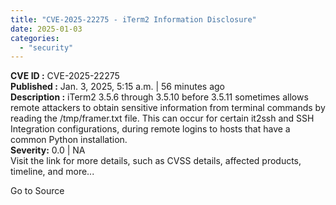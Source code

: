 ```yaml
---
title: "CVE-2025-22275 - iTerm2 Information Disclosure"
date: 2025-01-03
categories: 
  - "security"
---
```


**CVE ID :** CVE-2025-22275  
**Published :** Jan. 3, 2025, 5:15 a.m. | 56 minutes ago  
**Description :** iTerm2 3.5.6 through 3.5.10 before 3.5.11 sometimes allows remote attackers to obtain sensitive information from terminal commands by reading the /tmp/framer.txt file. This can occur for certain it2ssh and SSH Integration configurations, during remote logins to hosts that have a common Python installation.  
**Severity:** 0.0 | NA  
Visit the link for more details, such as CVSS details, affected products, timeline, and more...

Go to Source
